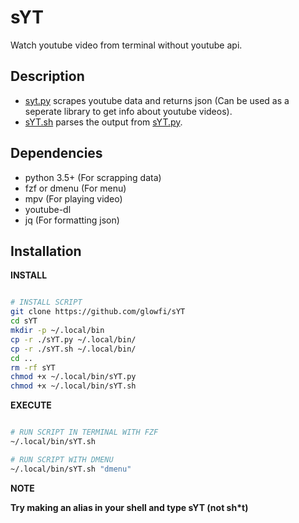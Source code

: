 # sYT

Watch youtube video from terminal without youtube api.

## Description

-   [syt.py](https://github.com/glowfi/sYT/blob/main/sYT.py) scrapes youtube data and returns json (Can be used as a seperate library to get info about youtube videos).
-   [sYT.sh](https://github.com/glowfi/sYT/blob/main/sYT.sh) parses the output from [sYT.py](https://github.com/glowfi/sYT/blob/main/sYT.py).

## Dependencies

-   python 3.5+ (For scrapping data)
-   fzf or dmenu (For menu)
-   mpv (For playing video)
-   youtube-dl
-   jq (For formatting json)

## Installation

**INSTALL**

```sh

# INSTALL SCRIPT
git clone https://github.com/glowfi/sYT
cd sYT
mkdir -p ~/.local/bin
cp -r ./sYT.py ~/.local/bin/
cp -r ./sYT.sh ~/.local/bin/
cd ..
rm -rf sYT
chmod +x ~/.local/bin/sYT.py
chmod +x ~/.local/bin/sYT.sh

```

**EXECUTE**

```sh

# RUN SCRIPT IN TERMINAL WITH FZF
~/.local/bin/sYT.sh

# RUN SCRIPT WITH DMENU
~/.local/bin/sYT.sh "dmenu"

```

**NOTE**

**Try making an alias in your shell and type sYT (not sh\*t)**
